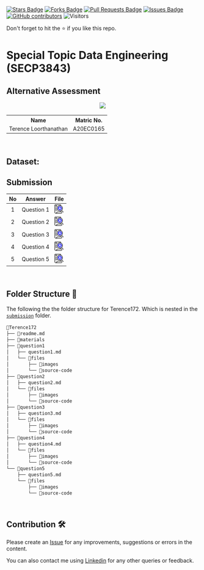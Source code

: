 
<a href="https://github.com/drshahizan/SECP3843/stargazers"><img src="https://img.shields.io/github/stars/drshahizan/SECP3843" alt="Stars Badge"/></a>
<a href="https://github.com/drshahizan/SECP3843/network/members"><img src="https://img.shields.io/github/forks/drshahizan/SECP3843" alt="Forks Badge"/></a>
<a href="https://github.com/drshahizan/SECP3843/pulls"><img src="https://img.shields.io/github/issues-pr/drshahizan/SECP3843" alt="Pull Requests Badge"/></a>
<a href="https://github.com/drshahizan/SECP3843/issues"><img src="https://img.shields.io/github/issues/drshahizan/SECP3843" alt="Issues Badge"/></a>
<a href="https://github.com/drshahizan/SECP3843/graphs/contributors"><img alt="GitHub contributors" src="https://img.shields.io/github/contributors/drshahizan/SECP3843?color=2b9348"></a>
![Visitors](https://api.visitorbadge.io/api/visitors?path=https%3A%2F%2Fgithub.com%2Fdrshahizan%2FSECP3843%2Ftree%2Fmain%2Fsubmission%2FTerence172&countColor=%23d9e3f0&style=plastic)

Don't forget to hit the :star: if you like this repo.

# Special Topic Data Engineering (SECP3843)

## Alternative Assessment

<p align="center">
  <img height="200px" src="https://github.com/drshahizan/SECP3843/assets/119557391/ad1b0ce3-0ade-4da8-a711-e74526c6aa85" />
</p>

<table align="center">
  <tr>
    <th>Name</th>
    <th>Matric No.</th>
  </tr>
  <tr>
    <td>Terence Loorthanathan</td>
    <td>A20EC0165</td>
  </tr>
</table>
<br>

## Dataset:

## Submission

| No | Answer | File |
| :-----: | ----- | :------: |
| 1 | Question 1 | <a href="./question1/question1.md"><img src="../../images/answer.png" width="24px" height="24px"></a> |
| 2 | Question 2 | <a href="./question2/question2.md"><img src="../../images/answer.png" width="24px" height="24px"></a> |
| 3 | Question 3 | <a href="./question3/question3.md"><img src="../../images/answer.png" width="24px" height="24px"></a> |
| 4 | Question 4 | <a href="./question4/question4.md"><img src="../../images/answer.png" width="24px" height="24px"></a> |
| 5 | Question 5 | <a href="./question5/question5.md"><img src="../../images/answer.png" width="24px" height="24px"></a> |

<br>

## Folder Structure 📂
The following the the folder structure for Terence172. Which is nested in the [`submission`](../) folder.

```
📁Terence172
├── 📄readme.md
├── 📁materials
├── 📁question1
│   ├── question1.md
│   └── 📁files
│       ├── 📁images
│       └── 📁source-code
├── 📁question2
│   ├── question2.md
│   └── 📁files
│       ├── 📁images
│       └── 📁source-code
├── 📁question3
│   ├── question3.md
│   └── 📁files
│       ├── 📁images
│       └── 📁source-code
├── 📁question4
│   ├── question4.md
│   └── 📁files
│       ├── 📁images
│       └── 📁source-code
└── 📁question5
    ├── question5.md
    └── 📁files
        ├── 📁images
        └── 📁source-code
```
<br>

## Contribution 🛠️
Please create an [Issue](https://github.com/drshahizan/special-topic-data-engineering/issues) for any improvements, suggestions or errors in the content.

You can also contact me using [Linkedin](https://www.linkedin.com/in/terencenathan/) for any other queries or feedback.

